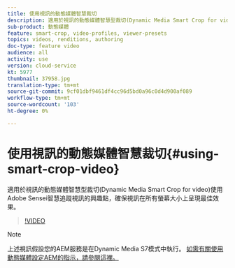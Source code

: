 ```yaml
---
title: 使用視訊的動態媒體智慧裁切
description: 適用於視訊的動態媒體智慧型裁切(Dynamic Media Smart Crop for video)使用Adobe Sensei智慧追蹤視訊的興趣點，確保視訊在所有螢幕大小上呈現最佳效果。
sub-product: 動態媒體
feature: smart-crop, video-profiles, viewer-presets
topics: videos, renditions, authoring
doc-type: feature video
audience: all
activity: use
version: cloud-service
kt: 5977
thumbnail: 37958.jpg
translation-type: tm+mt
source-git-commit: 9cf01dbf9461df4cc96d5bd0a96c0d4d900af089
workflow-type: tm+mt
source-wordcount: '103'
ht-degree: 0%

---
```



# 使用視訊的動態媒體智慧裁切{#using-smart-crop-video}

適用於視訊的動態媒體智慧型裁切(Dynamic Media Smart Crop for video)使用Adobe Sensei智慧追蹤視訊的興趣點，確保視訊在所有螢幕大小上呈現最佳效果。

>[!VIDEO](https://video.tv.adobe.com/v/37958/?quality=12)

>[!NOTE]
>
>上述視訊假設您的AEM服務是在Dynamic Media S7模式中執行。 [如需有關使用動態媒體設定AEM的指示，請參閱這裡。](https://docs.adobe.com/content/help/en/experience-manager-cloud-service/assets/dynamicmedia/config-dm.html)

